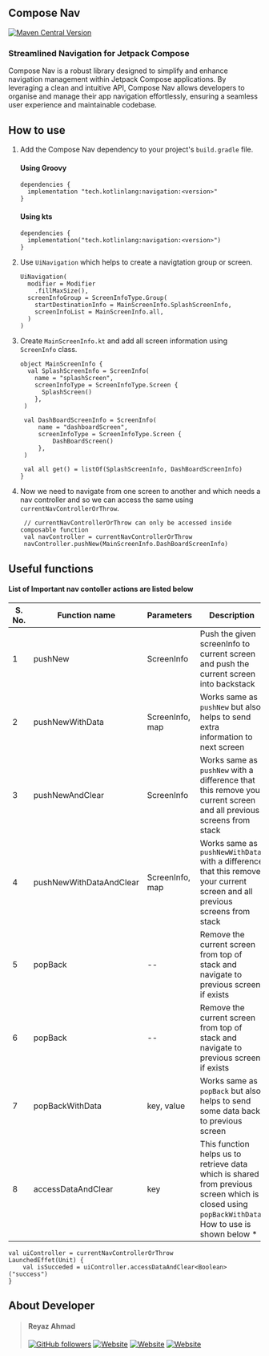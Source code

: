 ## Compose Nav

[![Maven Central Version](https://img.shields.io/maven-central/v/tech.kotlinlang/navigation?style=for-the-badge&logo=jetpackcompose&logoColor=FFFFFF)](https://central.sonatype.com/artifact/tech.kotlinlang/navigation)

### Streamlined Navigation for Jetpack Compose

Compose Nav is a robust library designed to simplify and enhance navigation management within Jetpack Compose applications. By leveraging a clean and intuitive API, Compose Nav allows developers to organise and manage their app navigation effortlessly, ensuring a seamless user experience and maintainable codebase.

## How to use

1.  Add the Compose Nav dependency to your project's `build.gradle` file.

    #### Using Groovy

    ```plaintext
    dependencies {
      implementation "tech.kotlinlang:navigation:<version>"
    }
    ```

    #### Using kts

    ```plaintext
    dependencies {
      implementation("tech.kotlinlang:navigation:<version>")
    }
    ```

2.  Use `UiNavigation` which helps to create a navigtation group or screen.

    ```plaintext
    UiNavigation(
      modifier = Modifier
        .fillMaxSize(),
      screenInfoGroup = ScreenInfoType.Group(
        startDestinationInfo = MainScreenInfo.SplashScreenInfo,
        screenInfoList = MainScreenInfo.all,
      )
    )
    ```

3.  Create `MainScreenInfo.kt` and add all screen information using `ScreenInfo` class.

    ```plaintext
    object MainScreenInfo {
      val SplashScreenInfo = ScreenInfo(
        name = "splashScreen",
        screenInfoType = ScreenInfoType.Screen {
          SplashScreen()
        },
     )
    
     val DashBoardScreenInfo = ScreenInfo(
         name = "dashboardScreen",
         screenInfoType = ScreenInfoType.Screen {
             DashBoardScreen()
         },
     )
    
     val all get() = listOf(SplashScreenInfo, DashBoardScreenInfo)
    }
    ```

4.  Now we need to navigate from one screen to another and which needs a nav controller and so we can access the same using `currentNavControllerOrThrow`.

    ```plaintext
     // currentNavControllerOrThrow can only be accessed inside composable function
     val navController = currentNavControllerOrThrow
     navController.pushNew(MainScreenInfo.DashBoardScreenInfo)
    ```


## Useful functions

#### List of Important nav contoller actions are listed below

| S. No. | Function name           | Parameters      | Description                                                                                                                                        |
|--------|-------------------------|-----------------|----------------------------------------------------------------------------------------------------------------------------------------------------|
| 1      | pushNew                 | ScreenInfo      | Push the given screenInfo to current screen and push the current screen into backstack                                                             |
| 2      | pushNewWithData         | ScreenInfo, map | Works same as `pushNew` but also helps to send extra information to next screen                                                                    |
| 3      | pushNewAndClear         | ScreenInfo      | Works same as `pushNew` with a difference that this remove your current screen and all previous screens from stack                                 |
| 4      | pushNewWithDataAndClear | ScreenInfo, map | Works same as `pushNewWithData` with a difference that this remove your current screen and all previous screens from stack                         |
| 5      | popBack                 | \--             | Remove the current screen from top of stack and navigate to previous screen if exists                                                              |
| 6      | popBack                 | \--             | Remove the current screen from top of stack and navigate to previous screen if exists                                                              |
| 7      | popBackWithData         | key, value      | Works same as `popBack` but also helps to send some data back to previous screen                                                                   |
| 8      | accessDataAndClear      | key             | This function helps us to retrieve data which is shared from previous screen which is closed using `popBackWithData`. How to use is shown below \* |

```plaintext
val uiController = currentNavControllerOrThrow
LaunchedEffet(Unit) {
    val isSucceded = uiController.accessDataAndClear<Boolean>("success")
}
```

## About Developer

>  #### Reyaz Ahmad
> [![GitHub followers](https://img.shields.io/github/followers/reyazoct?style=for-the-badge&logo=github&label=Github)](https://github.com/reyazoct) [![Website](https://img.shields.io/website?url=https%3A%2F%2Freyaz.live&style=for-the-badge&label=reyaz.live)](https://reyaz.live) [![Website](https://img.shields.io/website?url=https%3A%2F%2Fwww.linkedin.com%2Fin%2Fahmad-reyaz%2F&style=for-the-badge&logo=linkedin&label=linkedin&link=https%3A%2F%2Fwww.linkedin.com%2Fin%2Fahmad-reyaz%2F)](https://www.linkedin.com/in/ahmad-reyaz) [![Website](https://img.shields.io/website?url=https%3A%2F%2Fleetcode.com%2Fu%2Freyazoct&style=for-the-badge&logo=leetcode&label=Leetcode&link=https%3A%2F%2Fleetcode.com%2Fu%2Freyazoct%2F)](https://leetcode.com/u/reyazoct)